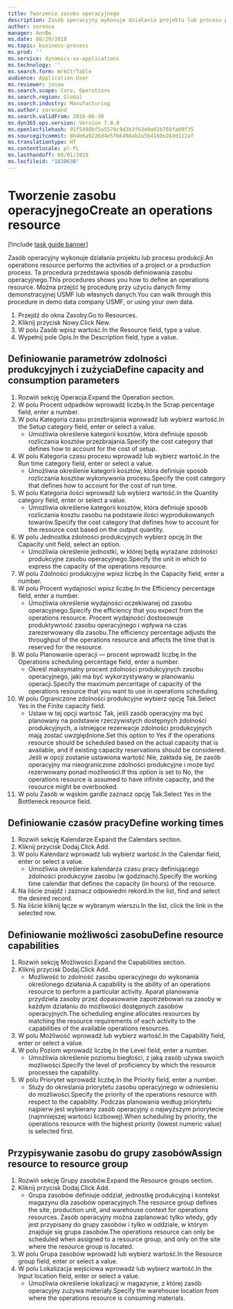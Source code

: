```yaml
---
title: Tworzenie zasobu operacyjnego
description: Zasób operacyjny wykonuje działania projektu lub procesu produkcji.
author: sorenva
manager: AnnBe
ms.date: 08/29/2018
ms.topic: business-process
ms.prod: ''
ms.service: dynamics-ax-applications
ms.technology: ''
ms.search.form: WrkCtrTable
audience: Application User
ms.reviewer: josaw
ms.search.scope: Core, Operations
ms.search.region: Global
ms.search.industry: Manufacturing
ms.author: sorenand
ms.search.validFrom: 2016-06-30
ms.dyn365.ops.version: Version 7.0.0
ms.openlocfilehash: 91f5498bf5a5570c9d3b3f63e0a01b788fa00f35
ms.sourcegitcommit: 8b4b6a9226d4e5f66498ab2a5b4160e26dd112af
ms.translationtype: HT
ms.contentlocale: pl-PL
ms.lasthandoff: 08/01/2019
ms.locfileid: "1838638"
---
```

# <a name="create-an-operations-resource"></a><span data-ttu-id="3c618-103">Tworzenie zasobu operacyjnego</span><span class="sxs-lookup"><span data-stu-id="3c618-103">Create an operations resource</span></span>

[!include [task guide banner](../../includes/task-guide-banner.md)]

<span data-ttu-id="3c618-104">Zasób operacyjny wykonuje działania projektu lub procesu produkcji.</span><span class="sxs-lookup"><span data-stu-id="3c618-104">An operations resource performs the activities of a project or a production process.</span></span> <span data-ttu-id="3c618-105">Ta procedura przedstawia sposób definiowania zasobu operacyjnego.</span><span class="sxs-lookup"><span data-stu-id="3c618-105">This procedures shows you how to define an operations resource.</span></span> <span data-ttu-id="3c618-106">Można przejść tę procedurę przy użyciu danych firmy demonstracyjnej USMF lub własnych danych.</span><span class="sxs-lookup"><span data-stu-id="3c618-106">You can walk through this procedure in demo data company USMF, or using your own data.</span></span>

1. <span data-ttu-id="3c618-107">Przejdź do okna Zasoby.</span><span class="sxs-lookup"><span data-stu-id="3c618-107">Go to Resources.</span></span>
2. <span data-ttu-id="3c618-108">Kliknij przycisk Nowy.</span><span class="sxs-lookup"><span data-stu-id="3c618-108">Click New.</span></span>
3. <span data-ttu-id="3c618-109">W polu Zasób wpisz wartość.</span><span class="sxs-lookup"><span data-stu-id="3c618-109">In the Resource field, type a value.</span></span>
4. <span data-ttu-id="3c618-110">Wypełnij pole Opis.</span><span class="sxs-lookup"><span data-stu-id="3c618-110">In the Description field, type a value.</span></span>

## <a name="define-capacity-and-consumption-parameters"></a><span data-ttu-id="3c618-111">Definiowanie parametrów zdolności produkcyjnych i zużycia</span><span class="sxs-lookup"><span data-stu-id="3c618-111">Define capacity and consumption parameters</span></span>
1. <span data-ttu-id="3c618-112">Rozwiń sekcję Operacja.</span><span class="sxs-lookup"><span data-stu-id="3c618-112">Expand the Operation section.</span></span>
2. <span data-ttu-id="3c618-113">W polu Procent odpadków wprowadź liczbę.</span><span class="sxs-lookup"><span data-stu-id="3c618-113">In the Scrap percentage field, enter a number.</span></span>
3. <span data-ttu-id="3c618-114">W polu Kategoria czasu przezbrajania wprowadź lub wybierz wartość.</span><span class="sxs-lookup"><span data-stu-id="3c618-114">In the Setup category field, enter or select a value.</span></span>
    * <span data-ttu-id="3c618-115">Umożliwia określenie kategorii kosztów, która definiuje sposób rozliczania kosztów przezbrajania.</span><span class="sxs-lookup"><span data-stu-id="3c618-115">Specify the cost category that defines how to account for the cost of setup.</span></span>  
4. <span data-ttu-id="3c618-116">W polu Kategoria czasu procesu wprowadź lub wybierz wartość.</span><span class="sxs-lookup"><span data-stu-id="3c618-116">In the Run time category field, enter or select a value.</span></span>
    * <span data-ttu-id="3c618-117">Umożliwia określenie kategorii kosztów, która definiuje sposób rozliczania kosztów wykonywania procesu.</span><span class="sxs-lookup"><span data-stu-id="3c618-117">Specify the cost category that defines how to account for the cost of run time.</span></span>  
5. <span data-ttu-id="3c618-118">W polu Kategoria ilości wprowadź lub wybierz wartość.</span><span class="sxs-lookup"><span data-stu-id="3c618-118">In the Quantity category field, enter or select a value.</span></span>
    * <span data-ttu-id="3c618-119">Umożliwia określenie kategorii kosztów, która definiuje sposób rozliczania kosztu zasobu na podstawie ilości wyprodukowanych towarów.</span><span class="sxs-lookup"><span data-stu-id="3c618-119">Specify the cost category that defines how to account for the resource cost based on the output quantity.</span></span>  
6. <span data-ttu-id="3c618-120">W polu Jednostka zdolności produkcyjnych wybierz opcję.</span><span class="sxs-lookup"><span data-stu-id="3c618-120">In the Capacity unit field, select an option.</span></span>
    * <span data-ttu-id="3c618-121">Umożliwia określenie jednostki, w której będą wyrażane zdolności produkcyjne zasobu operacyjnego.</span><span class="sxs-lookup"><span data-stu-id="3c618-121">Specify the unit in which to express the capacity of the operations resource.</span></span>  
7. <span data-ttu-id="3c618-122">W polu Zdolności produkcyjne wpisz liczbę.</span><span class="sxs-lookup"><span data-stu-id="3c618-122">In the Capacity field, enter a number.</span></span>
8. <span data-ttu-id="3c618-123">W polu Procent wydajności wpisz liczbę.</span><span class="sxs-lookup"><span data-stu-id="3c618-123">In the Efficiency percentage field, enter a number.</span></span>
    * <span data-ttu-id="3c618-124">Umożliwia określenie wydajności oczekiwanej od zasobu operacyjnego.</span><span class="sxs-lookup"><span data-stu-id="3c618-124">Specify the efficiency that you expect from the operations resource.</span></span> <span data-ttu-id="3c618-125">Procent wydajności dostosowuje produktywność zasobu operacyjnego i wpływa na czas zarezerwowany dla zasobu.</span><span class="sxs-lookup"><span data-stu-id="3c618-125">The efficiency percentage adjusts the throughput of the operations resource and affects the time that is reserved for the resource.</span></span>  
9. <span data-ttu-id="3c618-126">W polu Planowanie operacji — procent wprowadź liczbę.</span><span class="sxs-lookup"><span data-stu-id="3c618-126">In the Operations scheduling percentage field, enter a number.</span></span>
    * <span data-ttu-id="3c618-127">Określ maksymalny procent zdolności produkcyjnych zasobu operacyjnego, jaki ma być wykorzystywany w planowaniu operacji.</span><span class="sxs-lookup"><span data-stu-id="3c618-127">Specify the maximum percentage of capacity of the operations resource that you want to use in operations scheduling.</span></span>  
10. <span data-ttu-id="3c618-128">W polu Ograniczone zdolności produkcyjne wybierz opcję Tak.</span><span class="sxs-lookup"><span data-stu-id="3c618-128">Select Yes in the Finite capacity field.</span></span>
    * <span data-ttu-id="3c618-129">Ustaw w tej opcji wartość Tak, jeśli zasób operacyjny ma być planowany na podstawie rzeczywistych dostępnych zdolności produkcyjnych, a istniejące rezerwacje zdolności produkcyjnych mają zostać uwzględnione.</span><span class="sxs-lookup"><span data-stu-id="3c618-129">Set this option to Yes if the operations resource should be scheduled based on the actual capacity that is available, and if existing capacity reservations should be considered.</span></span> <span data-ttu-id="3c618-130">Jeśli w opcji zostanie ustawiona wartość Nie, zakłada się, że zasób operacyjny ma nieograniczone zdolności produkcyjne i może być rezerwowany ponad możliwości.</span><span class="sxs-lookup"><span data-stu-id="3c618-130">If this option is set to No, the operations resource is assumed to have infinite capacity, and the resource might be overbooked.</span></span>  
11. <span data-ttu-id="3c618-131">W polu Zasób w wąskim gardle zaznacz opcję Tak.</span><span class="sxs-lookup"><span data-stu-id="3c618-131">Select Yes in the Bottleneck resource field.</span></span>

## <a name="define-working-times"></a><span data-ttu-id="3c618-132">Definiowanie czasów pracy</span><span class="sxs-lookup"><span data-stu-id="3c618-132">Define working times</span></span>
1. <span data-ttu-id="3c618-133">Rozwiń sekcję Kalendarze.</span><span class="sxs-lookup"><span data-stu-id="3c618-133">Expand the Calendars section.</span></span>
2. <span data-ttu-id="3c618-134">Kliknij przycisk Dodaj.</span><span class="sxs-lookup"><span data-stu-id="3c618-134">Click Add.</span></span>
3. <span data-ttu-id="3c618-135">W polu Kalendarz wprowadź lub wybierz wartość.</span><span class="sxs-lookup"><span data-stu-id="3c618-135">In the Calendar field, enter or select a value.</span></span>
    * <span data-ttu-id="3c618-136">Umożliwia określenie kalendarza czasu pracy definiującego zdolności produkcyjne zasobu (w godzinach).</span><span class="sxs-lookup"><span data-stu-id="3c618-136">Specify the working time calendar that defines the capacity (in hours) of the resource.</span></span>  
4. <span data-ttu-id="3c618-137">Na liście znajdź i zaznacz odpowiedni rekord.</span><span class="sxs-lookup"><span data-stu-id="3c618-137">In the list, find and select the desired record.</span></span>
5. <span data-ttu-id="3c618-138">Na liście kliknij łącze w wybranym wierszu.</span><span class="sxs-lookup"><span data-stu-id="3c618-138">In the list, click the link in the selected row.</span></span>

## <a name="define-resource-capabilities"></a><span data-ttu-id="3c618-139">Definiowanie możliwości zasobu</span><span class="sxs-lookup"><span data-stu-id="3c618-139">Define resource capabilities</span></span>
1. <span data-ttu-id="3c618-140">Rozwiń sekcję Możliwości.</span><span class="sxs-lookup"><span data-stu-id="3c618-140">Expand the Capabilities section.</span></span>
2. <span data-ttu-id="3c618-141">Kliknij przycisk Dodaj.</span><span class="sxs-lookup"><span data-stu-id="3c618-141">Click Add.</span></span>
    * <span data-ttu-id="3c618-142">Możliwość to zdolność zasobu operacyjnego do wykonania określonego działania.</span><span class="sxs-lookup"><span data-stu-id="3c618-142">A capability is the ability of an operations resource to perform a particular activity.</span></span> <span data-ttu-id="3c618-143">Aparat planowania przydziela zasoby przez dopasowanie zapotrzebowań na zasoby w każdym działaniu do możliwości dostępnych zasobów operacyjnych.</span><span class="sxs-lookup"><span data-stu-id="3c618-143">The scheduling engine allocates resources by matching the resource requirements of each activity to the capabilities of the available operations resources.</span></span>  
3. <span data-ttu-id="3c618-144">W polu Możliwość wprowadź lub wybierz wartość.</span><span class="sxs-lookup"><span data-stu-id="3c618-144">In the Capability field, enter or select a value.</span></span>
4. <span data-ttu-id="3c618-145">W polu Poziom wprowadź liczbę.</span><span class="sxs-lookup"><span data-stu-id="3c618-145">In the Level field, enter a number.</span></span>
    * <span data-ttu-id="3c618-146">Umożliwia określenie poziomu biegłości, z jaką zasób używa swoich możliwości.</span><span class="sxs-lookup"><span data-stu-id="3c618-146">Specify the level of proficiency by which the resource processes the capability.</span></span>  
5. <span data-ttu-id="3c618-147">W polu Priorytet wprowadź liczbę.</span><span class="sxs-lookup"><span data-stu-id="3c618-147">In the Priority field, enter a number.</span></span>
    * <span data-ttu-id="3c618-148">Służy do określania priorytetu zasobu operacyjnego w odniesieniu do możliwości.</span><span class="sxs-lookup"><span data-stu-id="3c618-148">Specify the priority of the operations resource with respect to the capability.</span></span> <span data-ttu-id="3c618-149">Podczas planowania według priorytetu najpierw jest wybierany zasób operacyjny o najwyższym priorytecie (najmniejszej wartości liczbowej).</span><span class="sxs-lookup"><span data-stu-id="3c618-149">When scheduling by priority, the operations resource with the highest priority (lowest numeric value) is selected first.</span></span>  

## <a name="assign-resource-to-resource-group"></a><span data-ttu-id="3c618-150">Przypisywanie zasobu do grupy zasobów</span><span class="sxs-lookup"><span data-stu-id="3c618-150">Assign resource to resource group</span></span>
1. <span data-ttu-id="3c618-151">Rozwiń sekcję Grupy zasobów.</span><span class="sxs-lookup"><span data-stu-id="3c618-151">Expand the Resource groups section.</span></span>
2. <span data-ttu-id="3c618-152">Kliknij przycisk Dodaj.</span><span class="sxs-lookup"><span data-stu-id="3c618-152">Click Add.</span></span>
    * <span data-ttu-id="3c618-153">Grupa zasobów definiuje oddział, jednostkę produkcyjną i kontekst magazynu dla zasobów operacyjnych.</span><span class="sxs-lookup"><span data-stu-id="3c618-153">The resource group defines the site, production unit, and warehouse context for operations resources.</span></span> <span data-ttu-id="3c618-154">Zasób operacyjny można zaplanować tylko wtedy, gdy jest przypisany do grupy zasobów i tylko w oddziale, w którym znajduje się grupa zasobów.</span><span class="sxs-lookup"><span data-stu-id="3c618-154">The operations resource can only be scheduled when assigned to a resource group, and only on the site where the resource group is located.</span></span>  
3. <span data-ttu-id="3c618-155">W polu Grupa zasobów wprowadź lub wybierz wartość.</span><span class="sxs-lookup"><span data-stu-id="3c618-155">In the Resource group field, enter or select a value.</span></span>
4. <span data-ttu-id="3c618-156">W polu Lokalizacja wejściowa wprowadź lub wybierz wartość.</span><span class="sxs-lookup"><span data-stu-id="3c618-156">In the Input location field, enter or select a value.</span></span>
    * <span data-ttu-id="3c618-157">Umożliwia określenie lokalizacji w magazynie, z której zasób operacyjny zużywa materiały.</span><span class="sxs-lookup"><span data-stu-id="3c618-157">Specify the warehouse location from where the operations resource is consuming materials.</span></span>  

